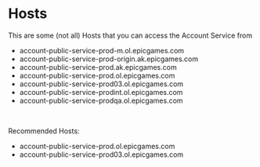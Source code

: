 # Hosts

This are some (not all) Hosts that you can access the Account Service from

- account-public-service-prod-m.ol.epicgames.com
- account-public-service-prod-origin.ak.epicgames.com
- account-public-service-prod.ak.epicgames.com
- account-public-service-prod.ol.epicgames.com
- account-public-service-prod03.ol.epicgames.com
- account-public-service-prodint.ol.epicgames.com
- account-public-service-prodqa.ol.epicgames.com

<br/>

Recommended Hosts:

- account-public-service-prod.ol.epicgames.com
- account-public-service-prod03.ol.epicgames.com
